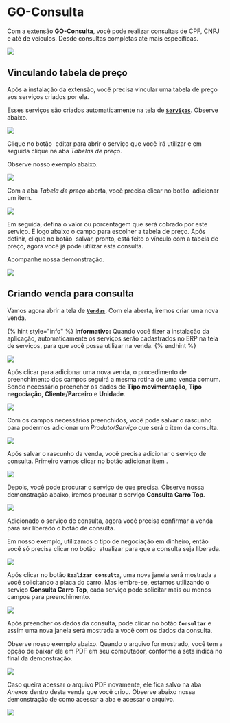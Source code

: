 # GO-Consulta

Com a extensão **GO-Consulta**, você pode realizar consultas de CPF, CNPJ e até de veículos. Desde consultas completas até mais específicas.

![](https://github.com/Gestao-Online/public-docs/blob/ecb2596a0525307fe6e30176134ccf1eb42e63f8/erp-v2/assets/marketplace/go_consulta/tela_marketplace_inicio.png?raw=true)

## Vinculando tabela de preço

Após a instalação da extensão, você precisa vincular uma tabela de preço aos serviços criados por ela.

Esses serviços são criados automaticamente na tela de [**`Serviços`**](/erp-v2/funcionalidades/produtos_servicos/servicos.md). Observe abaixo.

![](https://github.com/Gestao-Online/public-docs/blob/ecb2596a0525307fe6e30176134ccf1eb42e63f8/erp-v2/assets/marketplace/go_consulta/tela_marketplace_tela_servicos.png?raw=true)

Clique no botão <img src="/erp-v2/assets/funcionalidades/icon_editar_item.png" alt="" data-size="line"> editar para abrir o serviço que você irá utilizar e em seguida clique na aba *Tabelas de preço*.

Observe nosso exemplo abaixo.

![](https://github.com/Gestao-Online/public-docs/blob/ecb2596a0525307fe6e30176134ccf1eb42e63f8/erp-v2/assets/marketplace/go_consulta/tela_marketplace_tela_servicos_guia_tabela_preco.gif?raw=true)

Com a aba *Tabela de preço* aberta, você precisa clicar no botão <img src="/erp-v2/assets/icon_add.png" alt="" data-size="line"> adicionar um item.

![](https://github.com/Gestao-Online/public-docs/blob/ecb2596a0525307fe6e30176134ccf1eb42e63f8/erp-v2/assets/marketplace/go_consulta/tela_marketplace_tela_servicos_guia_tabela_preco_add.png?raw=true)

Em seguida, defina o valor ou porcentagem que será cobrado por este serviço. E logo abaixo o campo para escolher a tabela de preço. Após definir, clique no botão <img src="/erp-v2/assets/icon_salvar.png" alt="" data-size="line"> salvar, pronto, está feito o vínculo com a tabela de preço, agora você já pode utilizar esta consulta.

Acompanhe nossa demonstração.

![](https://github.com/Gestao-Online/public-docs/blob/ecb2596a0525307fe6e30176134ccf1eb42e63f8/erp-v2/assets/marketplace/go_consulta/tela_marketplace_tela_servicos_guia_tabela_preco_add_tabela.gif?raw=true)

## Criando venda para consulta

Vamos agora abrir a tela de [**`Vendas`**](/erp-v2/funcionalidades/comercial/vendas.md). Com ela aberta, iremos criar uma nova venda.

{% hint style="info" %}
**Informativo:** Quando você fizer a instalação da aplicação, automaticamente os serviços serão cadastrados no ERP na tela de serviços, para que você possa utilizar na venda.
{% endhint %}

![](https://github.com/Gestao-Online/public-docs/blob/ecb2596a0525307fe6e30176134ccf1eb42e63f8/erp-v2/assets/marketplace/go_consulta/tela_marketplace_add_venda.png?raw=true)

Após clicar para adicionar uma nova venda, o procedimento de preenchimento dos campos seguirá a mesma rotina de uma venda comum. Sendo necessário preencher os dados de **Tipo movimentação**, T**ipo negociação**, **Cliente/Parceiro** e **Unidade**.

![](https://github.com/Gestao-Online/public-docs/blob/ecb2596a0525307fe6e30176134ccf1eb42e63f8/erp-v2/assets/marketplace/go_consulta/tela_marketplace_add_venda_campos.png?raw=true)

Com os campos necessários preenchidos, você pode salvar o rascunho para podermos adicionar um *Produto/Serviço* que será o item da consulta.

![](https://github.com/Gestao-Online/public-docs/blob/ecb2596a0525307fe6e30176134ccf1eb42e63f8/erp-v2/assets/marketplace/go_consulta/tela_marketplace_add_venda_rascunho.gif?raw=true)

Após salvar o rascunho da venda, você precisa adicionar o serviço de consulta. Primeiro vamos clicar no botão adicionar item <img src="/erp-v2/assets/icon_add.png" alt="" data-size="line">.

![](https://github.com/Gestao-Online/public-docs/blob/ecb2596a0525307fe6e30176134ccf1eb42e63f8/erp-v2/assets/marketplace/go_consulta/tela_marketplace_add_venda_add_item.png?raw=true)

Depois, você pode procurar o serviço de que precisa. Observe nossa demonstração abaixo, iremos procurar o serviço **Consulta Carro Top**.

![](https://github.com/Gestao-Online/public-docs/blob/ecb2596a0525307fe6e30176134ccf1eb42e63f8/erp-v2/assets/marketplace/go_consulta/tela_marketplace_add_venda_add_item_consulta_carro.gif?raw=true)

Adicionado o serviço de consulta, agora você precisa confirmar a venda para ser liberado o botão de consulta. 

Em nosso exemplo, utilizamos o tipo de negociação em dinheiro, então você só precisa clicar no botão <img src="/erp-v2/assets/icon_atualizar.png" alt="" data-size="line"> atualizar para que a consulta seja liberada.

![](https://github.com/Gestao-Online/public-docs/blob/ecb2596a0525307fe6e30176134ccf1eb42e63f8/erp-v2/assets/marketplace/go_consulta/tela_marketplace_add_venda_confirmar_venda.gif?raw=true)

Após clicar no botão **`Realizar consulta`**, uma nova janela será mostrada a você solicitando a placa do carro. Mas lembre-se, estamos utilizando o serviço **Consulta Carro Top**, cada serviço pode solicitar mais ou menos campos para preenchimento.

![](https://github.com/Gestao-Online/public-docs/blob/ecb2596a0525307fe6e30176134ccf1eb42e63f8/erp-v2/assets/marketplace/go_consulta/tela_marketplace_add_venda_consulta.png?raw=true)

Após preencher os dados da consulta, pode clicar no botão **`Consultar`** e assim uma nova janela será mostrada a você com os dados da consulta.

Observe nosso exemplo abaixo. Quando o arquivo for mostrado, você tem a opção de baixar ele em PDF em seu computador, conforme a seta indica no final da demonstração.

![](https://github.com/Gestao-Online/public-docs/blob/ecb2596a0525307fe6e30176134ccf1eb42e63f8/erp-v2/assets/marketplace/go_consulta/tela_marketplace_add_venda_consulta_termino.gif?raw=true)

Caso queira acessar o arquivo PDF novamente, ele fica salvo na aba *Anexos* dentro desta venda que você criou. Observe abaixo nossa demonstração de como acessar a aba e acessar o arquivo.

![](https://github.com/Gestao-Online/public-docs/blob/ecb2596a0525307fe6e30176134ccf1eb42e63f8/erp-v2/assets/marketplace/go_consulta/tela_marketplace_add_venda_consulta_aba_anexos.gif?raw=true)
